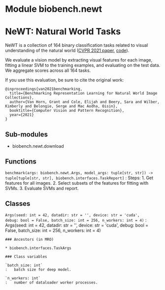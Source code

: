 Module biobench.newt
====================
# NeWT: Natural World Tasks

NeWT is a collection of 164 binary classification tasks related to visual understanding of the natural world ([CVPR 2021 paper](https://arxiv.org/abs/2103.16483), [code](https://github.com/visipedia/newt/tree/main)).

We evaluate a vision model by extracting visual features for each image, fitting a linear SVM to the training examples, and evaluating on the test data.
We aggregate scores across all 164 tasks.

If you use this evaluation, be sure to cite the original work:

```
@inproceedings{van2021benchmarking,
  title={Benchmarking Representation Learning for Natural World Image Collections},
  author={Van Horn, Grant and Cole, Elijah and Beery, Sara and Wilber, Kimberly and Belongie, Serge and Mac Aodha, Oisin},
  booktitle={Computer Vision and Pattern Recognition},
  year={2021}
}
```

Sub-modules
-----------
* biobench.newt.download

Functions
---------

`benchmark(args: biobench.newt.Args, model_args: tuple[str, str]) ‑> tuple[tuple[str, str], biobench.interfaces.TaskReport]`
:   Steps:
    1. Get features for all images.
    2. Select subsets of the features for fitting with SVMs.
    3. Evaluate SVMs and report.

Classes
-------

`Args(seed: int = 42, datadir: str = '', device: str = 'cuda', debug: bool = False, batch_size: int = 256, n_workers: int = 4)`
:   Args(seed: int = 42, datadir: str = '', device: str = 'cuda', debug: bool = False, batch_size: int = 256, n_workers: int = 4)

    ### Ancestors (in MRO)

    * biobench.interfaces.TaskArgs

    ### Class variables

    `batch_size: int`
    :   batch size for deep model.

    `n_workers: int`
    :   number of dataloader worker processes.
